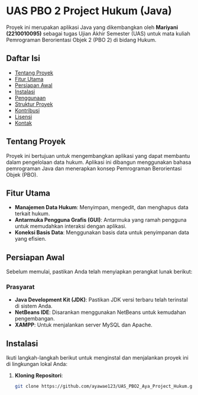 # UAS PBO 2 Project Hukum (Java)

Proyek ini merupakan aplikasi Java yang dikembangkan oleh **Mariyani (2210010095)** sebagai tugas Ujian Akhir Semester (UAS) untuk mata kuliah Pemrograman Berorientasi Objek 2 (PBO 2) di bidang Hukum.

## Daftar Isi

- [Tentang Proyek](#tentang-proyek)
- [Fitur Utama](#fitur-utama)
- [Persiapan Awal](#persiapan-awal)
- [Instalasi](#instalasi)
- [Penggunaan](#penggunaan)
- [Struktur Proyek](#struktur-proyek)
- [Kontribusi](#kontribusi)
- [Lisensi](#lisensi)
- [Kontak](#kontak)

## Tentang Proyek

Proyek ini bertujuan untuk mengembangkan aplikasi yang dapat membantu dalam pengelolaan data hukum. Aplikasi ini dibangun menggunakan bahasa pemrograman Java dan menerapkan konsep Pemrograman Berorientasi Objek (PBO).

## Fitur Utama

- **Manajemen Data Hukum**: Menyimpan, mengedit, dan menghapus data terkait hukum.  
- **Antarmuka Pengguna Grafis (GUI)**: Antarmuka yang ramah pengguna untuk memudahkan interaksi dengan aplikasi.  
- **Koneksi Basis Data**: Menggunakan basis data untuk penyimpanan data yang efisien.  

## Persiapan Awal

Sebelum memulai, pastikan Anda telah menyiapkan perangkat lunak berikut:

### Prasyarat

- **Java Development Kit (JDK)**: Pastikan JDK versi terbaru telah terinstal di sistem Anda.  
- **NetBeans IDE**: Disarankan menggunakan NetBeans untuk kemudahan pengembangan.  
- **XAMPP**: Untuk menjalankan server MySQL dan Apache.  

## Instalasi

Ikuti langkah-langkah berikut untuk menginstal dan menjalankan proyek ini di lingkungan lokal Anda:

1. **Kloning Repositori**:

   ```bash
   git clone https://github.com/ayawae123/UAS_PBO2_Aya_Project_Hukum.git

